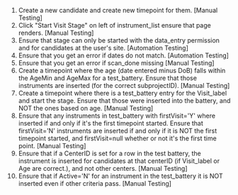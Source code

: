 1. Create a new candidate and create new timepoint for them.
   [Manual Testing]
2. Click "Start Visit Stage" on left of instrument_list ensure that page
   renders.
   [Manual Testing]
3. Ensure that stage can only be started with the data_entry permission
   and for candidates at the user's site.
   [Automation Testing]
4. Ensure that you get an error if dates do not match.
   [Automation Testing]
5. Ensure that you get an error if scan_done missing
   [Manual Testing]
6. Create a timepoint where the age (date entered minus DoB) falls within the
   AgeMin and AgeMax for a test_battery. Ensure that those instruments are
   inserted (for the correct subprojectID).
   [Manual Testing]
7. Create a timepoint where there is a test_battery entry for the
   Visit_label and start the stage. Ensure that those were inserted into
   the battery, and NOT the ones based on age.
   [Manual Testing]
8. Ensure that any instruments in test_battery with firstVisit='Y' where
   inserted if and only if it's the first timepoint started. Ensure that
   firstVisit='N' instruments are inserted if and only if it is NOT the
   first timepoint started, and firstVisit=null whether or not it's the
   first time point.
   [Manual Testing]
9. Ensure that if a CenterID is set for a row in the test battery, the
   instrument is inserted for candidates at that centerID (if Visit_label
   or Age are correct.), and not other centers.
   [Manual Testing]
10. Ensure that if Active='N' for an instrument in the test_battery it is
    NOT inserted even if other criteria pass.
   [Manual Testing]

